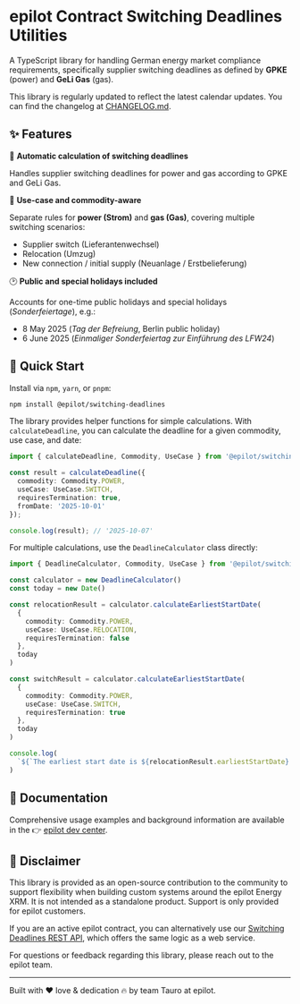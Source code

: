 # epilot Contract Switching Deadlines Utilities

A TypeScript library for handling German energy market compliance requirements, specifically supplier switching deadlines as defined by **GPKE** (power) and **GeLi Gas** (gas).

This library is regularly updated to reflect the latest calendar updates. You can find the changelog at [CHANGELOG.md](CHANGELOG.md).

## ✨ Features

📅 **Automatic calculation of switching deadlines**

Handles supplier switching deadlines for power and gas according to GPKE and GeLi Gas.

🔄 **Use-case and commodity-aware**

Separate rules for **power (Strom)** and **gas (Gas)**, covering multiple switching scenarios:
- Supplier switch (Lieferantenwechsel)
- Relocation (Umzug)
- New connection / initial supply (Neuanlage / Erstbelieferung)

🕑 **Public and special holidays included**

Accounts for one-time public holidays and special holidays (_Sonderfeiertage_), e.g.:
- 8 May 2025 (_Tag der Befreiung_, Berlin public holiday)
- 6 June 2025 (_Einmaliger Sonderfeiertag zur Einführung des LFW24_)

## 🚀 Quick Start

Install via `npm`, `yarn`, or `pnpm`:

```bash
npm install @epilot/switching-deadlines
```

The library provides helper functions for simple calculations.
With `calculateDeadline`, you can calculate the deadline for a given commodity, use case, and date:

```typescript
import { calculateDeadline, Commodity, UseCase } from '@epilot/switching-deadlines';

const result = calculateDeadline({
  commodity: Commodity.POWER,
  useCase: UseCase.SWITCH,
  requiresTermination: true,
  fromDate: '2025-10-01'
});

console.log(result); // '2025-10-07'
```

For multiple calculations, use the `DeadlineCalculator` class directly:

```typescript
import { DeadlineCalculator, Commodity, UseCase } from '@epilot/switching-deadlines';

const calculator = new DeadlineCalculator()
const today = new Date()

const relocationResult = calculator.calculateEarliestStartDate(
  {
    commodity: Commodity.POWER,
    useCase: UseCase.RELOCATION,
    requiresTermination: false
  },
  today
)

const switchResult = calculator.calculateEarliestStartDate(
  {
    commodity: Commodity.POWER,
    useCase: UseCase.SWITCH,
    requiresTermination: true
  },
  today
)

console.log(
  `${`The earliest start date is ${relocationResult.earliestStartDate} for relocation and ${switchResult.earliestStartDate} for switching`}`
)
```

## 📖 Documentation

Comprehensive usage examples and background information are available in the 👉 [epilot dev center](https://docs.epilot.io/docs/deadlines/intro).

## 📜 Disclaimer

This library is provided as an open-source contribution to the community to support flexibility when building custom systems around the epilot Energy XRM. It is not intended as a standalone product. Support is only provided for epilot customers.

If you are an active epilot contract, you can alternatively use our [Switching Deadlines REST API](https://docs.epilot.io/api/deadlines), which offers the same logic as a web service.

For questions or feedback regarding this library, please reach out to the epilot team.

---


Built with ❤️ love & dedication 🔥 by team Tauro at epilot.
